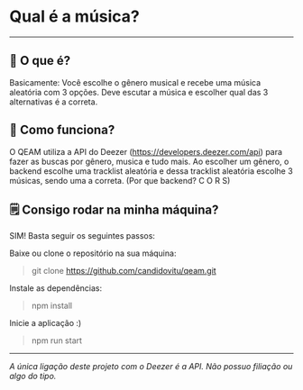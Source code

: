 # Qual é a música?
-----

## 🤔 O que é?
Basicamente: Você escolhe o gênero musical e recebe uma música aleatória com 3 opções. Deve escutar a música e escolher qual das 3 alternativas é a correta.

## 🤖 Como funciona?
O QEAM utiliza a API do Deezer (https://developers.deezer.com/api) para fazer as buscas por gênero, musica e tudo mais. Ao escolher um gênero, o backend escolhe uma tracklist aleatória e dessa tracklist aleatória escolhe 3 músicas, sendo uma a correta.
(Por que backend? C O R S)

## 🗒️ Consigo rodar na minha máquina?
SIM! Basta seguir os seguintes passos:

Baixe ou clone o repositório na sua máquina:
> git clone https://github.com/candidovitu/qeam.git

Instale as dependências:
> npm install

Inicie a aplicação :)
> npm run start

----

_A única ligação deste projeto com o Deezer é a API. Não possuo filiação ou algo do tipo._